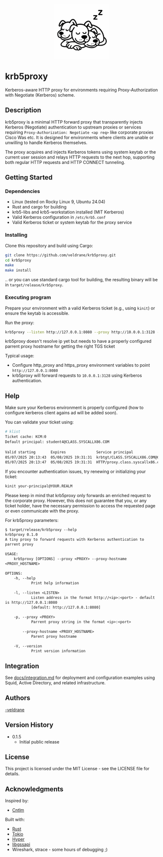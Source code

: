 <p align="center">
  <img src="./images/krb5proxy.png" alt="krb5proxy logo" width="180"/>
</p>

# krb5proxy

Kerberos-aware HTTP proxy for environments requiring Proxy-Authorization with Negotiate (Kerberos) scheme.

## Description

krb5proxy is a minimal HTTP forward proxy that transparently injects Kerberos (Negotiate) authentication
to upstream proxies or services requiring `Proxy-Authorization: Negotiate <ap req>` like corporate proxies
Cisco Was etc. It is designed for environments where clients are unable or unwilling to handle Kerberos themselves.

The proxy acquires and injects Kerberos tokens using system keytab or the current user session
and relays HTTP requests to the next hop, supporting both regular HTTP requests and HTTP CONNECT tunneling.

## Getting Started

### Dependencies

* Linux (tested on Rocky Linux 9, Ubuntu 24.04)
* Rust and cargo for building
* krb5-libs and krb5-workstation installed (MIT Kerberos)
* Valid Kerberos configuration in `/etc/krb5.conf`
* Valid Kerberos ticket or system keytab for the proxy service

### Installing

Clone this repository and build using Cargo:

```bash
git clone https://github.com/veldrane/krb5proxy.git
cd krb5proxy
make
make install
```

.. or you can use standard cargo tool for building, the resulting binary will be in `target/release/krb5proxy`.


### Executing program

Prepare your environment with a valid Kerberos ticket (e.g., using `kinit`) or ensure the keytab is accessible.

Run the proxy:

```bash
krb5proxy --listen http://127.0.0.1:8080 --proxy http://10.0.0.1:3128 --proxy-hostname proxy.foo.com
```

krb5proxy doesn't resolve ip yet but needs to have a properly configured parrent proxy hostname for getting the right TGS ticket 

Typical usage:
- Configure http_proxy and https_proxy environment variables to point `http://127.0.0.1:8080`
- krb5proxy will forward requests to `10.0.0.1:3128` using Kerberos authentication.

## Help

Make sure your Kerberos environment is properly configured (how to configure kerberos client agains ad will be added soon). 

You can validate your ticket using:

```bash
# klist
Ticket cache: KCM:0
Default principal: student4@CLASS.SYSCALLX86.COM

Valid starting       Expires              Service principal
05/07/2025 20:13:43  05/08/2025 19:31:31  krbtgt/CLASS.SYSCALLX86.COM@CLASS.SYSCALLX86.COM
05/07/2025 20:13:47  05/08/2025 19:31:31  HTTP/proxy.class.syscallx86.com@CLASS.SYSCALLX86.COM
```

If you encounter authentication issues, try renewing or initializing your ticket:

```bash
kinit your-principal@YOUR.REALM
```

Please keep in mind that krb5proxy only forwards an enriched request to the corporate proxy. However, this does not guarantee that you, 
or any ticket holder, have the necessary permission to access the requested page or even communicate with the proxy.

For krb5proxy parameters:

```
$ target/release/krb5proxy --help
krb5proxy 0.1.0
A tiny proxy to forward requests with Kerberos authentication to parrent proxy

USAGE:
    krb5proxy [OPTIONS] --proxy <PROXY> --proxy-hostname <PROXY_HOSTNAME>

OPTIONS:
    -h, --help
            Print help information

    -l, --listen <LISTEN>
            Listen address in the format http://<ip>:<port> - default is http://127.0.0.1:8080
            [default: http://127.0.0.1:8080]

    -p, --proxy <PROXY>
            Parrent proxy string in the format <ip>:<port>

        --proxy-hostname <PROXY_HOSTNAME>
            Parent proxy hostname

    -V, --version
            Print version information
```
## Integration

See [docs/integration.md](docs/integrations.md) for deployment and configuration examples
using Squid, Active Directory, and related infrastructure.

## Authors

[-veldrane](https://github.com/veldrane)

## Version History

* 0.1.5
    * Initial public release

## License

This project is licensed under the MIT License - see the LICENSE file for details.

## Acknowledgments

Inspired by:
* [Cntlm](https://sourceforge.net/projects/cntlm/)

Built with:
* [Rust](https://www.rust-lang.org/)
* [Tokio](https://tokio.rs/)
* [Hyper](https://hyper.rs/)
* [libgssapi](https://github.com/heim-rs/gssapi)
* Wireshark, strace - some hours of debugging ;)
 